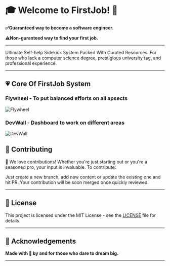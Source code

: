 # 🎓 Welcome to **FirstJob**! 🌟

**✅Guaranteed way to become a software engineer.**

**⚠️Non-guranteed way to find your first job.**

---

Ultimate Self-help Sidekick System Packed With Curated Resources.
For those who lack a computer science degree, prestigious university tag, and professional experience.

---

## 💗 Core Of FirstJob System

### Flywheel - To put balanced efforts on all apsects

![Flywheel](https://github.com/NewMayur/FirstJob/assets/70254449/b0413303-afec-489b-91f4-83dd7dde4477)

### DevWall - Dashboard to work on different areas
![DevWall](https://github.com/NewMayur/FirstJob/assets/70254449/7199555c-b5d8-4b9a-8409-182b38406adf)

## 🤝 Contributing

🎉 We love contributions! Whether you're just starting out or you're a seasoned pro, your input is invaluable. To contribute:

Just create a new branch, add new content or update the existing one and hit PR. Your contribution will be soon merged once quickly reviewed.

---

## 📜 License

This project is licensed under the MIT License - see the [LICENSE](LICENSE) file for details.

---

## 💖 Acknowledgements

**Made with 💖 by and for those who dare to dream big.**

---

